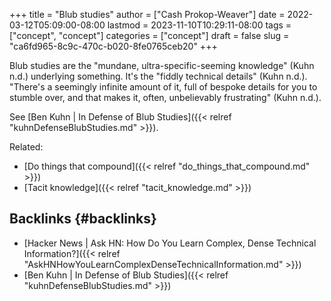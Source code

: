 +++
title = "Blub studies"
author = ["Cash Prokop-Weaver"]
date = 2022-03-12T05:09:00-08:00
lastmod = 2023-11-10T10:29:11-08:00
tags = ["concept", "concept"]
categories = ["concept"]
draft = false
slug = "ca6fd965-8c9c-470c-b020-8fe0765ceb20"
+++

Blub studies are the "mundane, ultra-specific-seeming knowledge" (Kuhn n.d.) underlying something. It's the "fiddly technical details" (Kuhn n.d.). "There's a seemingly infinite amount of it, full of bespoke details for you to stumble over, and that makes it, often, unbelievably frustrating" (Kuhn n.d.).

See [Ben Kuhn | In Defense of Blub Studies]({{< relref "kuhnDefenseBlubStudies.md" >}}).

Related:

-   [Do things that compound]({{< relref "do_things_that_compound.md" >}})
-   [Tacit knowledge]({{< relref "tacit_knowledge.md" >}})


## Backlinks {#backlinks}

-   [Hacker News | Ask HN: How Do You Learn Complex, Dense Technical Information?]({{< relref "AskHNHowYouLearnComplexDenseTechnicalInformation.md" >}})
-   [Ben Kuhn | In Defense of Blub Studies]({{< relref "kuhnDefenseBlubStudies.md" >}})
